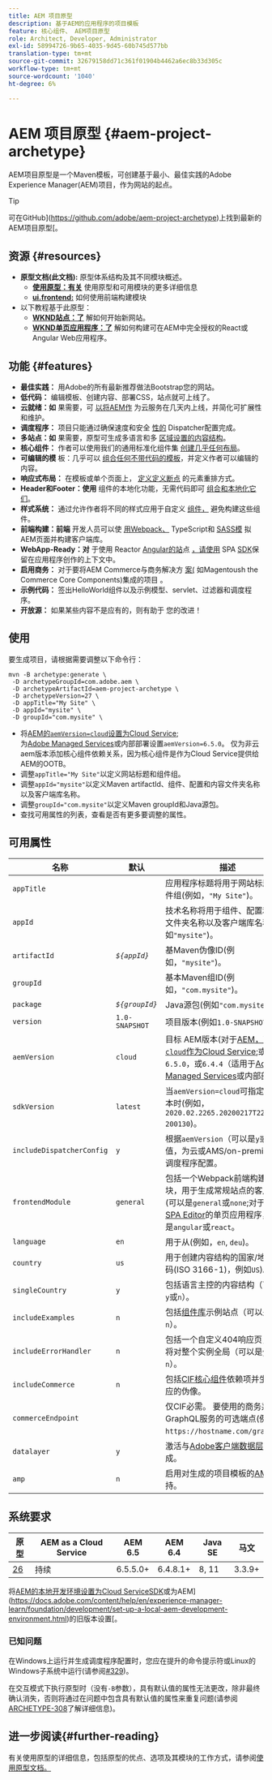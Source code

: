 ```yaml
---
title: AEM 项目原型
description: 基于AEM的应用程序的项目模板
feature: 核心组件、 AEM项目原型
role: Architect, Developer, Administrator
exl-id: 58994726-9b65-4035-9d45-60b745d577bb
translation-type: tm+mt
source-git-commit: 32679158dd71c361f01904b4462a6ec8b33d305c
workflow-type: tm+mt
source-wordcount: '1040'
ht-degree: 6%

---
```


# AEM 项目原型 {#aem-project-archetype}

AEM项目原型是一个Maven模板，可创建基于最小、最佳实践的Adobe Experience Manager(AEM)项目，作为网站的起点。

>[!TIP]
>
>可在GitHub](https://github.com/adobe/aem-project-archetype)上找到最新的AEM项目原型[。

## 资源 {#resources}

* **原型文档(此文档):** 原型体系结构及其不同模块概述。
   * **[使用原型：有关](using.md)** 使用原型和可用模块的更多详细信息
   * **[ui.frontend:](uifrontend.md)** 如何使用前端构建模块
* 以下教程基于此原型：
   * **[WKND站点：了](https://docs.adobe.com/content/help/en/experience-manager-learn/getting-started-wknd-tutorial-develop/overview.html)** 解如何开始新网站。
   * **[WKND单页应用程序：了](https://docs.adobe.com/content/help/en/experience-manager-learn/sites/spa-editor/spa-editor-framework-feature-video-use.html)** 解如何构建可在AEM中完全授权的React或Angular Web应用程序。

## 功能 {#features}

* **最佳实践：** 用Adobe的所有最新推荐做法Bootstrap您的网站。
* **低代码：** 编辑模板、创建内容、部署CSS，站点就可上线了。
* **云就绪：如** 果需要，可 [以将AEM作](https://docs.adobe.com/content/help/en/experience-manager-cloud-service/landing/home.html) 为云服务在几天内上线，并简化可扩展性和维护。
* **调度程序：** 项目只能通过确保速度和安全 [性的](https://docs.adobe.com/content/help/zh-Hans/experience-manager-dispatcher/using/dispatcher.html) Dispatcher配置完成。
* **多站点：如** 果需要，原型可生成多语言和多 [区域设置的内容结构](https://docs.adobe.com/content/help/en/experience-manager-65/administering/introduction/msm.html)。
* **核心组件：** 作者可以使用我们的通用标准化组件集 [创建几乎任何布局](/help/introduction.md)。
* **可编辑的模** 板：几乎可以 [组合任何不带代码的模板](https://docs.adobe.com/content/help/en/experience-manager-learn/sites/page-authoring/template-editor-feature-video-use.html)，并定义作者可以编辑的内容。
* **响应式布局：** 在模板或单个页面上， [定义定义断点](https://docs.adobe.com/content/help/en/experience-manager-cloud-service/sites/authoring/features/responsive-layout.html) 的元素重排方式。
* **Header和Footer：使用** 组件的本地化功能，无需代码即可 [组合和本地化它们](https://docs.adobe.com/content/help/zh-Hans/experience-manager-core-components/using/get-started/localization.html)。
* **样式系统：** 通过允许作者将不同的样式应用于自定义 [组件，](https://docs.adobe.com/content/help/en/experience-manager-learn/getting-started-wknd-tutorial-develop/style-system.html) 避免构建这些组件。
* **前端构建：前端** 开发人员可以使 [用Webpack、](uifrontend.md#webpack-dev-server) TypeScript和 [SASS模](uifrontend.md) 拟AEM页面并构建客户端库。
* **WebApp-Ready：对** 于使用 [](uifrontend-react.md) Reactor  [Angular的站](uifrontend-angular.md)点 [，请使用](https://docs.adobe.com/content/help/en/experience-manager-cloud-service/implementing/headless/spa/developing.html) SPA  [SDK](https://docs.adobe.com/content/help/en/experience-manager-learn/sites/spa-editor/spa-editor-framework-feature-video-use.html)保留在应用程序创作的上下文中。
* **启用商务：** 对于要将AEM Commerce与商务解决方 [案(](https://docs.adobe.com/content/help/en/experience-manager-cloud-service/commerce/home.html) 如Magentoush the Commerce  [](https://magento.com/) Core Components)集成的项目 [](https://github.com/adobe/aem-core-cif-components)。
* **示例代码：** 签出HelloWorld组件以及示例模型、servlet、过滤器和调度程序。
* **开放源：** 如果某些内容不是应有的，则有助于 [](https://github.com/adobe/aem-core-wcm-components/blob/master/CONTRIBUTING.md) 您的改进！

## 使用

要生成项目，请根据需要调整以下命令行：

```shell
mvn -B archetype:generate \
 -D archetypeGroupId=com.adobe.aem \
 -D archetypeArtifactId=aem-project-archetype \
 -D archetypeVersion=27 \
 -D appTitle="My Site" \
 -D appId="mysite" \
 -D groupId="com.mysite" \
```

* 将[AEM的`aemVersion=cloud`设置为Cloud Service](https://docs.adobe.com/content/help/en/experience-manager-cloud-service/landing/home.html);\
   为[Adobe Managed Services](https://github.com/adobe/aem-project-archetype/tree/master/src/main/archetype/dispatcher.ams)或内部部署设置`aemVersion=6.5.0`。
仅为非云aem版本添加核心组件依赖关系，因为核心组件是作为Cloud Service提供给AEM的OOTB。
* 调整`appTitle="My Site"`以定义网站标题和组件组。
* 调整`appId="mysite"`以定义Maven artifactId、组件、配置和内容文件夹名称以及客户端库名称。
* 调整`groupId="com.mysite"`以定义Maven groupId和Java源包。
* 查找可用属性的列表，查看是否有更多要调整的属性。

## 可用属性

| 名称 | 默认 | 描述 |
--------------------------|----------------|--------------------
| `appTitle` |  | 应用程序标题将用于网站标题和组件组(例如，`"My Site"`)。 |
| `appId` |  | 技术名称将用于组件、配置和内容文件夹名称以及客户端库名称(例如`"mysite"`)。 |
| `artifactId` | *`${appId}`* | 基Maven伪像ID(例如，`"mysite"`)。 |
| `groupId` |  | 基本Maven组ID(例如，`"com.mysite"`)。 |
| `package` | *`${groupId}`* | Java源包(例如`"com.mysite"`)。 |
| `version` | `1.0-SNAPSHOT` | 项目版本(例如`1.0-SNAPSHOT`)。 |
| `aemVersion` | `cloud` | 目标 AEM版本(对于[AEM，可以`cloud`作为Cloud Service](https://docs.adobe.com/content/help/en/experience-manager-cloud-service/landing/home.html);或`6.5.0`，或`6.4.4`（适用于[Adobe Managed Services](https://github.com/adobe/aem-project-archetype/tree/master/src/main/archetype/dispatcher.ams)或内部部署）。 |
| `sdkVersion` | `latest` | 当`aemVersion=cloud`可指定[SDK](https://docs.adobe.com/content/help/en/experience-manager-cloud-service/implementing/developing/aem-as-a-cloud-service-sdk.html)版本时(例如，`2020.02.2265.20200217T222518Z-200130`)。 |
| `includeDispatcherConfig` | `y` | 根据`aemVersion`（可以是`y`或`n`）的值，为云或AMS/on-premise包含调度程序配置。 |
| `frontendModule` | `general` | 包括一个Webpack前端构建模块，用于生成常规站点的客户端库(可以是`general`或`none`;对于实现[SPA Editor](https://docs.adobe.com/content/help/en/experience-manager-cloud-service/implementing/headless/spa/editor-overview.html)的单页应用程序，可以是`angular`或`react`。 |
| `language` | `en` | 用于从(例如，`en`, `deu`)。 |
| `country` | `us` | 用于创建内容结构的国家/地区代码(ISO 3166-1)，例如`US`)。 |
| `singleCountry` | `y` | 包括语言主控的内容结构（可以是`y`或`n`）。 |
| `includeExamples` | `n` | 包括[组件库](https://www.aemcomponents.dev/)示例站点（可以是`y`或`n`）。 |
| `includeErrorHandler` | `n` | 包括一个自定义404响应页，该页将对整个实例全局（可以是`y`或`n`）。 |
| `includeCommerce` | `n` | 包括[CIF核心组件](https://github.com/adobe/aem-core-cif-components)依赖项并生成相应的伪像。 |
| `commerceEndpoint` |  | 仅CIF必需。 要使用的商务系统GraphQL服务的可选端点(例如，`https://hostname.com/grapql`)。 |
| `datalayer` | `y` | 激活与[Adobe客户端数据层](/help/developing/data-layer/overview.md)的集成。 |
| `amp` | `n` | 启用对生成的项目模板的[AMP](/help/developing/amp.md)支持。 |

## 系统要求

| 原型 | AEM as a Cloud Service | AEM 6.5 | AEM 6.4 | Java SE | 马文 |
|---------|---------|---------|---------|---------|---------|
| [26](https://github.com/adobe/aem-project-archetype/releases/tag/aem-project-archetype-27) | 持续 | 6.5.5.0+ | 6.4.8.1+ | 8, 11 | 3.3.9+ |

将[AEM的本地开发环境设置为Cloud ServiceSDK](https://docs.adobe.com/content/help/en/experience-manager-learn/cloud-service/local-development-environment-set-up/overview.html)或为AEM](https://docs.adobe.com/content/help/en/experience-manager-learn/foundation/development/set-up-a-local-aem-development-environment.html)的旧版本设置[。

### 已知问题

在Windows上运行并生成调度程序配置时，您应在提升的命令提示符或Linux的Windows子系统中运行(请参阅[#329](https://github.com/adobe/aem-project-archetype/issues/329))。

在交互模式下执行原型时（没有`-B`参数），具有默认值的属性无法更改，除非最终确认消失，否则将通过在问题中包含具有默认值的属性来重复问题(请参阅
[ARCHETYPE-308](https://issues.apache.org/jira/browse/ARCHETYPE-308)了解详细信息)。

## 进一步阅读{#further-reading}

有关使用原型的详细信息，包括原型的优点、选项及其模块的工作方式，请参阅[使用原型文档。](using.md)
